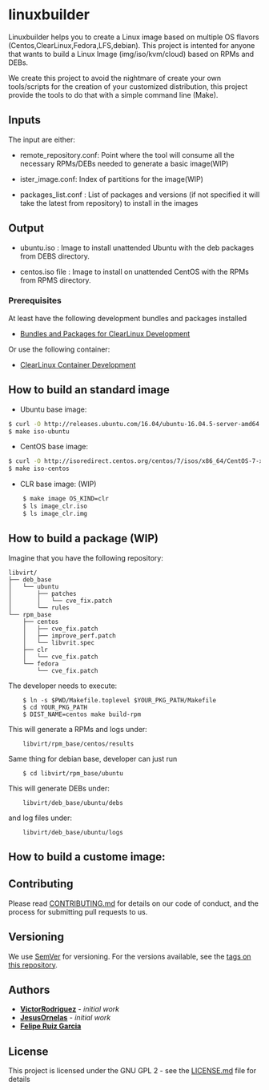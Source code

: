 # linuxbuilder

Linuxbuilder helps you to create a Linux image based on multiple OS flavors
(Centos,ClearLinux,Fedora,LFS,debian).
This project is intented for anyone that wants
to build a Linux Image (img/iso/kvm/cloud) based on RPMs and DEBs. 

We create this project to avoid the nightmare of create your own tools/scripts
for the creation of your customized distribution,
this project provide the tools to do that
with a simple command line (Make).

## Inputs

The input are either: 

* remote_repository.conf: Point where the tool will consume all the
  necessary RPMs/DEBs needed to generate a basic image(WIP)

* ister_image.conf: Index of partitions for the image(WIP)

* packages_list.conf : List of packages and versions (if not specified it will
  take the latest from repository) to install in the images


## Output

* ubuntu.iso : Image to install unattended Ubuntu with the deb packages from
DEBS directory.

* centos.iso file : Image to install on unattended CentOS with the RPMs from
RPMS directory.


### Prerequisites

At least have the following development bundles and packages installed

*	[Bundles and Packages for ClearLinux Development](
github.com/clearlinux/clr-bundles/blob/master/bundles/os-clr-on-clr)


Or use the following container:
*	[ClearLinux Container Development](https://hub.docker.com/_/clearlinux/)


<TBD>


## How to build an standard image

* Ubuntu base image:

```bash cp $YOUR_DEBS DEBS
$ curl -O http://releases.ubuntu.com/16.04/ubuntu-16.04.5-server-amd64.iso
$ make iso-ubuntu
```
* CentOS base image:

```bash cp $YOUR_RPMS RPMS
$ curl -O http://isoredirect.centos.org/centos/7/isos/x86_64/CentOS-7-x86_64-Minimal-1804.iso
$ make iso-centos
```

* CLR base image: (WIP)

```bash
    $ make image OS_KIND=clr
    $ ls image_clr.iso
    $ ls image_clr.img
```

## How to build a package (WIP)

Imagine that you have the following repository: 

```
libvirt/
├── deb_base
│   └── ubuntu
│       ├── patches
│       │   └── cve_fix.patch
│       └── rules
└── rpm_base
    ├── centos
    │   ├── cve_fix.patch
    │   ├── improve_perf.patch
    │   └── libvrit.spec
    ├── clr
    │   └── cve_fix.patch
    └── fedora
        └── cve_fix.patch
```

The developer needs to execute:

```
    $ ln -s $PWD/Makefile.toplevel $YOUR_PKG_PATH/Makefile
    $ cd YOUR_PKG_PATH
    $ DIST_NAME=centos make build-rpm
```

This will generate a RPMs and logs under:

```
    libvirt/rpm_base/centos/results
```

Same thing for debian base, developer can just run 

```
    $ cd libvirt/rpm_base/ubuntu
```
This will generate DEBs under:

```
    libvirt/deb_base/ubuntu/debs
```

and log files under:

```
    libvirt/deb_base/ubuntu/logs
```

## How to build a custome image:

## Contributing

Please read
[CONTRIBUTING.md](https://gist.github.com/PurpleBooth/b24679402957c63ec426)
for details on our code of conduct,
and the process for submitting pull requests to us.

## Versioning

We use [SemVer](http://semver.org/) for versioning.
For the versions available, see the
[tags on this repository](github.com/VictorRodriguez/linuxbuilder/tags).

## Authors

* **[VictorRodriguez](https://github.com/VictorRodriguez)** - *initial work*
* **[JesusOrnelas](https://github.com/chuyd)** - *initial work*
* **[Felipe Ruiz Garcia](https://github.com/FelipeRuizGarcia)**

## License

This project is licensed under the GNU GPL 2 - see the [LICENSE.md](LICENSE.md) file for details

